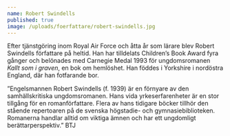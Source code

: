 ```yaml
---
name: Robert Swindells
published: true
image: /uploads/foerfattare/robert-swindells.jpg
---
```

Efter tjänstgöring inom Royal Air Force och åtta år som lärare blev Robert Swindells författare på heltid. Han har tilldelats Children’s Book Award fyra gånger och belönades med Carnegie Medal 1993 för ungdomsromanen _Kallt som i graven_, en bok om hemlöshet. Han föddes i Yorkshire i nordöstra England, där han fotfarande bor.

”Engelsmannen Robert Swindells (f. 1939) är en förnyare av den samhällskritiska ungdomsromanen. Hans vida yrkeserfarenheter är en stor tillgång för en romanförfattare. Flera av hans tidigare böcker tillhör den stående repertoaren på de svenska högstadie- och gymnasiebiblioteken. Romanerna handlar alltid om viktiga ämnen och har ett ungdomligt berättarperspektiv.” BTJ
